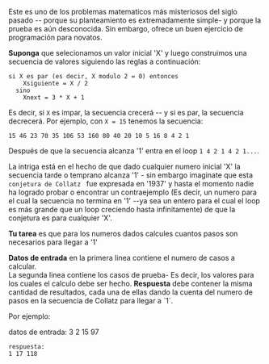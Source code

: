 <!-- #Secuencia de Collatz -->
Este es uno de los problemas matematicos más misteriosos del siglo pasado -- porque su planteamiento es extremadamente simple-
y porque la prueba es aún desconocida. Sin embargo, ofrece un buen ejercicio de programación para novatos.

**Suponga** que selecionamos un valor inicial 'X' y luego construimos una secuencia de valores siguiendo las reglas a continuación:

    si X es par (es decir, X modulo 2 = 0) entonces
	    Xsiguiente = X / 2
	  sino
	    Xnext = 3 * X + 1

Es decir, si `X` es impar, la secuencia crecerá -- y si es par, la secuencia decrecerá. Por ejemplo, con `X = 15` tenemos la secuencia:

    15 46 23 70 35 106 53 160 80 40 20 10 5 16 8 4 2 1
	
Después de que la secuencia alcanza '1' entra en el loop `1 4 2 1 4 2 1...`.

La intriga está en el hecho de que dado cualquier numero inicial 'X' la secuencia tarde o temprano alcanza '1' - sin embargo
imaginate que esta `conjetura de Collatz ` fue expresada en '1937' y hasta el momento nadie ha logrado probar o encontrar un contraejemplo
(Es decir, un numero para el cual la secuencia no termina en '1' --ya sea un entero para el cual el loop es más grande que un loop creciendo hasta infinitamente)
de que la conjetura es para cualquier 'X'.

**Tu tarea**  es que para los numeros dados calcules cuantos pasos son necesarios para llegar a '1'

**Datos de entrada**  en la primera linea contiene el numero de casos a calcular.  
La segunda linea contiene los casos de prueba- Es decir, los valores para los cuales el calculo debe ser hecho.
**Respuesta** debe contener la misma cantidad de resultados, cada una de ellas dando la cuenta del numero de pasos en la secuencia de Collatz
para llegar a ´1´.

Por ejemplo:

  datos de entrada:
	3
	2 15 97
	
	respuesta:
	1 17 118

